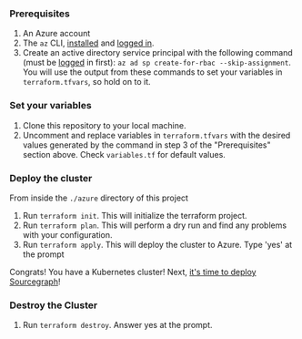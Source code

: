### Prerequisites
1. An Azure account
2. The `az` CLI, [installed](https://learn.microsoft.com/en-us/cli/azure/install-azure-cli) and [logged in](https://learn.microsoft.com/en-us/cli/azure/authenticate-azure-cli).
3. Create an active directory service principal with the following command (must be [logged](https://sourcegraph.slack.com/archives/C021PRG65DH/p1674744535754359?thread_ts=1674486051.389039&cid=C021PRG65DH) in first): `az ad sp create-for-rbac --skip-assignment`. You will use the output from these commands to set your variables in `terraform.tfvars`, so hold on to it.

### Set your variables
1. Clone this repository to your local machine. 
2. Uncomment and replace variables in `terraform.tfvars` with the desired values generated by the command in step 3 of the "Prerequisites" section above. Check `variables.tf` for default values.

### Deploy the cluster
From inside the `./azure` directory of this project
1. Run `terraform init`. This will initialize the terraform project.
2. Run `terraform plan`. This will perform a dry run and find any problems with your configuration.
3. Run `terraform apply`. This will deploy the cluster to Azure. Type 'yes' at the prompt

Congrats! You have a Kubernetes cluster! Next, [it's time to deploy Sourcegraph](https://docs.sourcegraph.com/admin/deploy/kubernetes/configure)!

### Destroy the Cluster
1. Run `terraform destroy`. Answer yes at the prompt.

